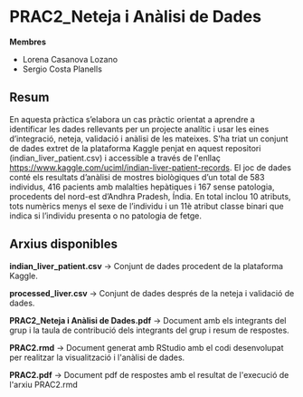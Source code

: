 # PRAC2_Neteja i Anàlisi de Dades

**Membres**

* Lorena Casanova Lozano
* Sergio Costa Planells

## Resum 

En aquesta pràctica s’elabora un cas pràctic orientat a aprendre a identificar les dades rellevants per un projecte analític i usar les eines d’integració, neteja, validació i anàlisi de les mateixes. S'ha triat un conjunt de dades extret de la plataforma Kaggle penjat en aquest repositori (indian_liver_patient.csv) i accessible a través de l'enllaç https://www.kaggle.com/uciml/indian-liver-patient-records. El joc de dades conté els resultats d’anàlisi de mostres biològiques d’un total de 583 individus, 416 pacients amb malalties hepàtiques i 167 sense patologia, procedents del nord-est d’Andhra Pradesh, Índia. En total inclou 10 atributs, tots numèrics menys el sexe de l’individu i un 11è atribut classe binari que indica si l’individu presenta o no patologia de fetge.


## Arxius disponibles

**indian_liver_patient.csv** -> Conjunt de dades procedent de la plataforma Kaggle. 

**processed_liver.csv** -> Conjunt de dades després de la neteja i validació de dades.

**PRAC2_Neteja i Anàlisi de Dades.pdf** -> Document amb els integrants del grup i la taula de contribució dels integrants del grup i resum de respostes. 

**PRAC2.rmd** -> Document generat amb RStudio amb el codi desenvolupat per realitzar la visualització i l'anàlisi de dades. 

**PRAC2.pdf** -> Document pdf de respostes amb el resultat de l'execució de l'arxiu PRAC2.rmd
